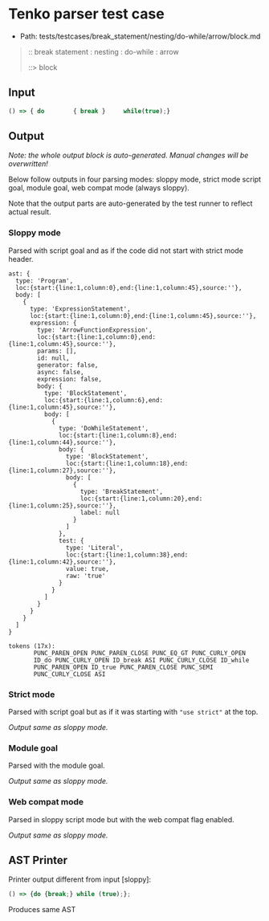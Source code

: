 # Tenko parser test case

- Path: tests/testcases/break_statement/nesting/do-while/arrow/block.md

> :: break statement : nesting : do-while : arrow
>
> ::> block

## Input

`````js
() => { do        { break }     while(true);}
`````

## Output

_Note: the whole output block is auto-generated. Manual changes will be overwritten!_

Below follow outputs in four parsing modes: sloppy mode, strict mode script goal, module goal, web compat mode (always sloppy).

Note that the output parts are auto-generated by the test runner to reflect actual result.

### Sloppy mode

Parsed with script goal and as if the code did not start with strict mode header.

`````
ast: {
  type: 'Program',
  loc:{start:{line:1,column:0},end:{line:1,column:45},source:''},
  body: [
    {
      type: 'ExpressionStatement',
      loc:{start:{line:1,column:0},end:{line:1,column:45},source:''},
      expression: {
        type: 'ArrowFunctionExpression',
        loc:{start:{line:1,column:0},end:{line:1,column:45},source:''},
        params: [],
        id: null,
        generator: false,
        async: false,
        expression: false,
        body: {
          type: 'BlockStatement',
          loc:{start:{line:1,column:6},end:{line:1,column:45},source:''},
          body: [
            {
              type: 'DoWhileStatement',
              loc:{start:{line:1,column:8},end:{line:1,column:44},source:''},
              body: {
                type: 'BlockStatement',
                loc:{start:{line:1,column:18},end:{line:1,column:27},source:''},
                body: [
                  {
                    type: 'BreakStatement',
                    loc:{start:{line:1,column:20},end:{line:1,column:25},source:''},
                    label: null
                  }
                ]
              },
              test: {
                type: 'Literal',
                loc:{start:{line:1,column:38},end:{line:1,column:42},source:''},
                value: true,
                raw: 'true'
              }
            }
          ]
        }
      }
    }
  ]
}

tokens (17x):
       PUNC_PAREN_OPEN PUNC_PAREN_CLOSE PUNC_EQ_GT PUNC_CURLY_OPEN
       ID_do PUNC_CURLY_OPEN ID_break ASI PUNC_CURLY_CLOSE ID_while
       PUNC_PAREN_OPEN ID_true PUNC_PAREN_CLOSE PUNC_SEMI
       PUNC_CURLY_CLOSE ASI
`````

### Strict mode

Parsed with script goal but as if it was starting with `"use strict"` at the top.

_Output same as sloppy mode._

### Module goal

Parsed with the module goal.

_Output same as sloppy mode._

### Web compat mode

Parsed in sloppy script mode but with the web compat flag enabled.

_Output same as sloppy mode._

## AST Printer

Printer output different from input [sloppy]:

````js
() => {do {break;} while (true);};
````

Produces same AST
